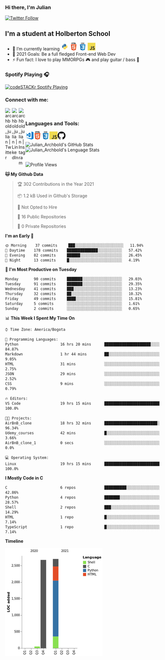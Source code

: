 ### Hi there, I'm Julian

[![Twitter Follow](https://img.shields.io/twitter/follow/archbold_julian?color=1DA1F2&logo=twitter&logoColor=1DA1F2&style=for-the-badge)](https://twitter.com/intent/follow?original_referer=https%3A%2F%2Fgithub.com%2Farchbold_julian&screen_name=archbold_julian)

## I'm a student at Holberton School

- 🌱 I’m currently learning <img alt="Python" width="25px" src="https://raw.githubusercontent.com/github/explore/80688e429a7d4ef2fca1e82350fe8e3517d3494d/topics/python/python.png" /> <img alt="HTML5" width="25px" src="https://raw.githubusercontent.com/github/explore/80688e429a7d4ef2fca1e82350fe8e3517d3494d/topics/html/html.png" /> <img alt="CSS3" width="25px" src="https://raw.githubusercontent.com/github/explore/80688e429a7d4ef2fca1e82350fe8e3517d3494d/topics/css/css.png" /> <img alt="JavaScript" width="25px" src="https://raw.githubusercontent.com/github/explore/80688e429a7d4ef2fca1e82350fe8e3517d3494d/topics/javascript/javascript.png" />
- 🥅 2021 Goals: Be a full fledged Front-end Web Dev
- ⚡ Fun fact: I love to play MMORPGs :video_game: and play guitar / bass :guitar:

### Spotify Playing 🎧

[<img src="https://now-playing-codestackr.vercel.app/api/spotify-playing" alt="codeSTACKr Spotify Playing" width="350" />](https://open.spotify.com/user/swyqyimdc12jajde4vpwd2x1b)

### Connect with me:

[<img align="left" alt="archbold_julian | Twitter" width="22px" src="https://cdn.jsdelivr.net/npm/simple-icons@v3/icons/twitter.svg" />][twitter]
[<img align="left" alt="archbold_julian | LinkedIn" width="22px" src="https://cdn.jsdelivr.net/npm/simple-icons@v3/icons/linkedin.svg" />][linkedin]
[<img align="left" alt="archbold_julian | Instagram" width="22px" src="https://cdn.jsdelivr.net/npm/simple-icons@v3/icons/instagram.svg" />][instagram]

<br />

### Languages and Tools:
<img align="left" alt="Visual Studio Code" width="26px" src="https://raw.githubusercontent.com/github/explore/80688e429a7d4ef2fca1e82350fe8e3517d3494d/topics/visual-studio-code/visual-studio-code.png" />
<img align="left" alt="HTML5" width="26px" src="https://raw.githubusercontent.com/github/explore/80688e429a7d4ef2fca1e82350fe8e3517d3494d/topics/html/html.png" />
<img align="left" alt="CSS3" width="26px" src="https://raw.githubusercontent.com/github/explore/80688e429a7d4ef2fca1e82350fe8e3517d3494d/topics/css/css.png" />
<img align="left" alt="JavaScript" width="26px" src="https://raw.githubusercontent.com/github/explore/80688e429a7d4ef2fca1e82350fe8e3517d3494d/topics/javascript/javascript.png" />
<img align="left" alt="GitHub" width="26px" src="https://raw.githubusercontent.com/github/explore/78df643247d429f6cc873026c0622819ad797942/topics/github/github.png" />

<br />
<br />

  <img align="left" alt="Julian_Archbold's GitHub Stats" src="https://github-readme-stats.kiba0510.vercel.app/api?username=kiba0510&theme=react&show_icons=true&hide_border=true" />
  <img alt="Julian_Archbold's Lenguage Stats" src="https://github-readme-stats.vercel.app/api/top-langs/?username=kiba0510&theme=react&show_icons=true&hide_border=true" />

<br />
<br />

<!--START_SECTION:waka-->
![Profile Views](http://img.shields.io/badge/Profile%20Views-18-blue)

**🐱 My Github Data** 

> 🏆 302 Contributions in the Year 2021
 > 
> 📦 1.2 kB Used in Github's Storage 
 > 
> 🚫 Not Opted to Hire
 > 
> 📜 16 Public Repositories 
 > 
> 🔑 0 Private Repositories  
 > 
**I'm an Early 🐤** 

```text
🌞 Morning    37 commits     ███░░░░░░░░░░░░░░░░░░░░░░   11.94% 
🌆 Daytime    178 commits    ██████████████░░░░░░░░░░░   57.42% 
🌃 Evening    82 commits     ██████░░░░░░░░░░░░░░░░░░░   26.45% 
🌙 Night      13 commits     █░░░░░░░░░░░░░░░░░░░░░░░░   4.19%

```
📅 **I'm Most Productive on Tuesday** 

```text
Monday       90 commits     ███████░░░░░░░░░░░░░░░░░░   29.03% 
Tuesday      91 commits     ███████░░░░░░░░░░░░░░░░░░   29.35% 
Wednesday    41 commits     ███░░░░░░░░░░░░░░░░░░░░░░   13.23% 
Thursday     32 commits     ██░░░░░░░░░░░░░░░░░░░░░░░   10.32% 
Friday       49 commits     ████░░░░░░░░░░░░░░░░░░░░░   15.81% 
Saturday     5 commits      ░░░░░░░░░░░░░░░░░░░░░░░░░   1.61% 
Sunday       2 commits      ░░░░░░░░░░░░░░░░░░░░░░░░░   0.65%

```


📊 **This Week I Spent My Time On** 

```text
⌚︎ Time Zone: America/Bogota

💬 Programming Languages: 
Python                   16 hrs 20 mins      █████████████████████░░░░   84.87% 
Markdown                 1 hr 44 mins        ██░░░░░░░░░░░░░░░░░░░░░░░   9.05% 
HTML                     31 mins             ░░░░░░░░░░░░░░░░░░░░░░░░░   2.75% 
JSON                     29 mins             ░░░░░░░░░░░░░░░░░░░░░░░░░   2.52% 
CSS                      9 mins              ░░░░░░░░░░░░░░░░░░░░░░░░░   0.79%

🔥 Editors: 
VS Code                  19 hrs 15 mins      █████████████████████████   100.0%

🐱‍💻 Projects: 
AirBnB_clone             18 hrs 32 mins      ████████████████████████░   96.34% 
Udemy_courses            42 mins             █░░░░░░░░░░░░░░░░░░░░░░░░   3.66% 
AirBnB_clone_1           0 secs              ░░░░░░░░░░░░░░░░░░░░░░░░░   0.0%

💻 Operating System: 
Linux                    19 hrs 15 mins      █████████████████████████   100.0%

```

**I Mostly Code in C** 

```text
C                        6 repos             ██████████░░░░░░░░░░░░░░░   42.86% 
Python                   4 repos             ███████░░░░░░░░░░░░░░░░░░   28.57% 
Shell                    2 repos             ███░░░░░░░░░░░░░░░░░░░░░░   14.29% 
HTML                     1 repo              █░░░░░░░░░░░░░░░░░░░░░░░░   7.14% 
TypeScript               1 repo              █░░░░░░░░░░░░░░░░░░░░░░░░   7.14%

```


**Timeline**

![Chart not found](https://raw.githubusercontent.com/kiba0510/kiba0510/main/charts/bar_graph.png) 


<!--END_SECTION:waka-->

[twitter]: https://twitter.com/archbold_julian
[instagram]: https://instagram.com/julian0510
[linkedin]: https://www.linkedin.com/in/julian-archbold-52a6718a/

